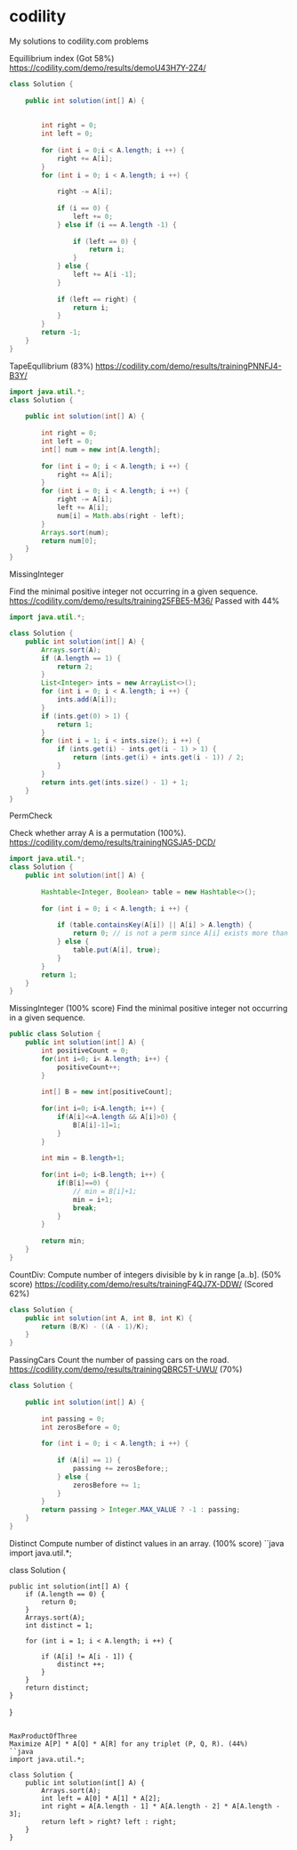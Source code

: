 # codility
My solutions to codility.com problems

Equillibrium index (Got 58%) https://codility.com/demo/results/demoU43H7Y-2Z4/
```java
class Solution {
    
    public int solution(int[] A) {
        
        
        int right = 0;
        int left = 0;
        
        for (int i = 0;i < A.length; i ++) {
            right += A[i];
        }
        for (int i = 0; i < A.length; i ++) {
            
            right -= A[i];
            
            if (i == 0) {
                left += 0;
            } else if (i == A.length -1) {
                
                if (left == 0) {
                    return i;
                }
            } else {
                left += A[i -1];
            }
            
            if (left == right) {
                return i;
            }
        }
        return -1;
    }
}
```
TapeEqullibrium (83%) https://codility.com/demo/results/trainingPNNFJ4-B3Y/
```java
import java.util.*;
class Solution {
    
    public int solution(int[] A) {
        
        int right = 0;
        int left = 0;
        int[] num = new int[A.length];
        
        for (int i = 0; i < A.length; i ++) {
            right += A[i];
        }
        for (int i = 0; i < A.length; i ++) {
            right -= A[i];
            left += A[i];
            num[i] = Math.abs(right - left);
        }
        Arrays.sort(num);
        return num[0];
    }
}
```
MissingInteger

Find the minimal positive integer not occurring in a given sequence.
https://codility.com/demo/results/training25FBE5-M36/ Passed with 44%

```java
import java.util.*;

class Solution {
    public int solution(int[] A) {
        Arrays.sort(A);
        if (A.length == 1) {
            return 2;
        }
        List<Integer> ints = new ArrayList<>();
        for (int i = 0; i < A.length; i ++) {
            ints.add(A[i]);
        }
        if (ints.get(0) > 1) {
            return 1;
        }
        for (int i = 1; i < ints.size(); i ++) {
            if (ints.get(i) - ints.get(i - 1) > 1) {
                return (ints.get(i) + ints.get(i - 1)) / 2;
            }
        }
        return ints.get(ints.size() - 1) + 1;
    }
}
```
PermCheck


Check whether array A is a permutation (100%). https://codility.com/demo/results/trainingNGSJA5-DCD/

```java
import java.util.*;
class Solution {
    public int solution(int[] A) {
        
        Hashtable<Integer, Boolean> table = new Hashtable<>();
        
        for (int i = 0; i < A.length; i ++) {
           
            if (table.containsKey(A[i]) || A[i] > A.length) {
                return 0; // is not a perm since A[i] exists more than once
            } else {
                table.put(A[i], true);
            }
        }
        return 1;
    }
}
```
MissingInteger (100% score)
Find the minimal positive integer not occurring in a given sequence.
```java
public class Solution {
    public int solution(int[] A) {
        int positiveCount = 0;        
        for(int i=0; i< A.length; i++) {
            positiveCount++;
        }
        
        int[] B = new int[positiveCount];
        
        for(int i=0; i<A.length; i++) {
            if(A[i]<=A.length && A[i]>0) {
                B[A[i]-1]=1;
            }
        }
        
        int min = B.length+1;
        
        for(int i=0; i<B.length; i++) {
            if(B[i]==0) {
                // min = B[i]+1;
                min = i+1;
                break;
            }
        }
        
        return min;
    }
}
```
CountDiv: Compute number of integers divisible by k in range [a..b]. (50% score)
https://codility.com/demo/results/trainingF4QJ7X-DDW/ (Scored 62%)

```java
class Solution {
    public int solution(int A, int B, int K) {
        return (B/K) - ((A - 1)/K);
    }
}
```
PassingCars
Count the number of passing cars on the road.
https://codility.com/demo/results/trainingQBRC5T-UWU/ (70%)

```java
class Solution {
    
    public int solution(int[] A) {
        
        int passing = 0;
        int zerosBefore = 0;
        
        for (int i = 0; i < A.length; i ++) {
            
            if (A[i] == 1) {
                passing += zerosBefore;;
            } else {
                zerosBefore += 1;
            }
        }
        return passing > Integer.MAX_VALUE ? -1 : passing;
    }
}
```
Distinct
Compute number of distinct values in an array. (100% score)
``java
import java.util.*;

class Solution {
    
    public int solution(int[] A) {
        if (A.length == 0) {
            return 0;
        }
        Arrays.sort(A);
        int distinct = 1;
        
        for (int i = 1; i < A.length; i ++) {
            
            if (A[i] != A[i - 1]) {
                distinct ++;
            }
        }
        return distinct;
    }
}

```

MaxProductOfThree
Maximize A[P] * A[Q] * A[R] for any triplet (P, Q, R). (44%)
``java
import java.util.*;

class Solution {
    public int solution(int[] A) {
        Arrays.sort(A);
        int left = A[0] * A[1] * A[2];
        int right = A[A.length - 1] * A[A.length - 2] * A[A.length - 3];
        return left > right? left : right;
    }
}
```
